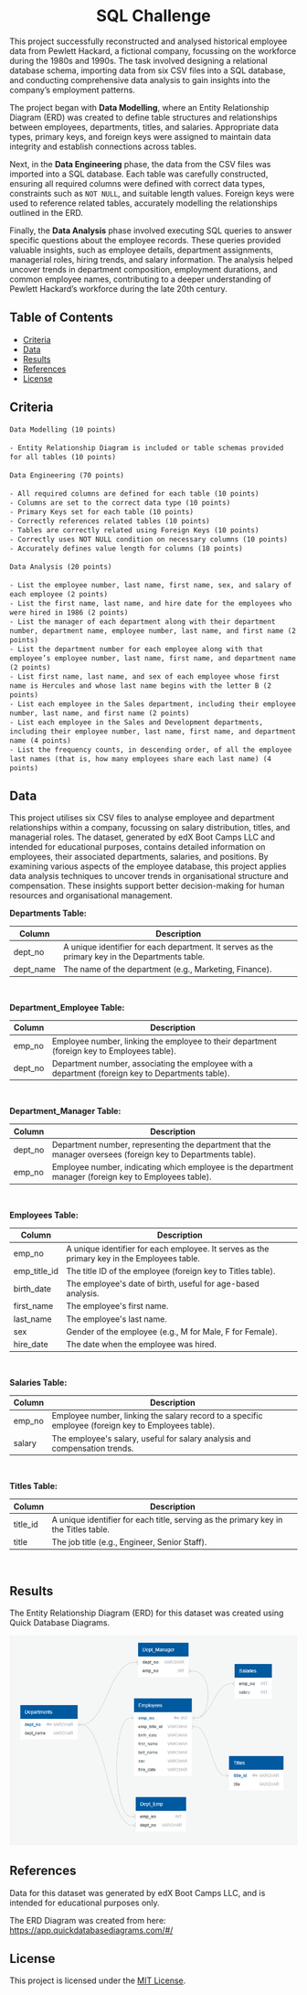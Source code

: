 <h1 align = "center"> SQL Challenge </h1>

This project successfully reconstructed and analysed historical employee data from Pewlett Hackard, a fictional company, focussing on the workforce during the 1980s and 1990s. The task involved designing a relational database schema, importing data from six CSV files into a SQL database, and conducting comprehensive data analysis to gain insights into the company’s employment patterns.

The project began with <b>Data Modelling</b>, where an Entity Relationship Diagram (ERD) was created to define table structures and relationships between employees, departments, titles, and salaries. Appropriate data types, primary keys, and foreign keys were assigned to maintain data integrity and establish connections across tables.

Next, in the <b>Data Engineering</b> phase, the data from the CSV files was imported into a SQL database. Each table was carefully constructed, ensuring all required columns were defined with correct data types, constraints such as `NOT NULL`, and suitable length values. Foreign keys were used to reference related tables, accurately modelling the relationships outlined in the ERD.

Finally, the <b>Data Analysis</b> phase involved executing SQL queries to answer specific questions about the employee records. These queries provided valuable insights, such as employee details, department assignments, managerial roles, hiring trends, and salary information. The analysis helped uncover trends in department composition, employment durations, and common employee names, contributing to a deeper understanding of Pewlett Hackard’s workforce during the late 20th century.

## Table of Contents

- [Criteria](#criteria)
- [Data](#data)
- [Results](#results)
- [References](#references)
- [License](#license)


## Criteria

```
Data Modelling (10 points)

- Entity Relationship Diagram is included or table schemas provided for all tables (10 points)

Data Engineering (70 points)

- All required columns are defined for each table (10 points)
- Columns are set to the correct data type (10 points)
- Primary Keys set for each table (10 points)
- Correctly references related tables (10 points)
- Tables are correctly related using Foreign Keys (10 points)
- Correctly uses NOT NULL condition on necessary columns (10 points)
- Accurately defines value length for columns (10 points)

Data Analysis (20 points)

- List the employee number, last name, first name, sex, and salary of each employee (2 points)
- List the first name, last name, and hire date for the employees who were hired in 1986 (2 points)
- List the manager of each department along with their department number, department name, employee number, last name, and first name (2 points)
- List the department number for each employee along with that employee’s employee number, last name, first name, and department name (2 points)
- List first name, last name, and sex of each employee whose first name is Hercules and whose last name begins with the letter B (2 points)
- List each employee in the Sales department, including their employee number, last name, and first name (2 points)
- List each employee in the Sales and Development departments, including their employee number, last name, first name, and department name (4 points)
- List the frequency counts, in descending order, of all the employee last names (that is, how many employees share each last name) (4 points)

```

## Data

This project utilises six CSV files to analyse employee and department relationships within a company, focussing on salary distribution, titles, and managerial roles. The dataset, generated by edX Boot Camps LLC and intended for educational purposes, contains detailed information on employees, their associated departments, salaries, and positions. By examining various aspects of the employee database, this project applies data analysis techniques to uncover trends in organisational structure and compensation. These insights support better decision-making for human resources and organisational management.


<b> Departments Table: </b>


| Column | Description |
| ----------------------------- | ----------------------------- |
| dept_no | A unique identifier for each department. It serves as the primary key in the Departments table. |
| dept_name | The name of the department (e.g., Marketing, Finance). |

<br>

<b> Department_Employee Table: </b>


| Column | Description |
| ----------------------------- | ----------------------------- |
| emp_no | Employee number, linking the employee to their department (foreign key to Employees table). |
| dept_no | Department number, associating the employee with a department (foreign key to Departments table). |

<br>

<b> Department_Manager Table: </b>


| Column | Description |
| ----------------------------- | ----------------------------- |
| dept_no | Department number, representing the department that the manager oversees (foreign key to Departments table). |
| emp_no | Employee number, indicating which employee is the department manager (foreign key to Employees table). |

<br>

<b> Employees Table: </b>


| Column | Description |
| ----------------------------- | ----------------------------- |
| emp_no | A unique identifier for each employee. It serves as the primary key in the Employees table. |
| emp_title_id | The title ID of the employee (foreign key to Titles table). |
| birth_date | The employee's date of birth, useful for age-based analysis. |
| first_name | The employee's first name. |
| last_name | The employee's last name. |
| sex | Gender of the employee (e.g., M for Male, F for Female). |
| hire_date | The date when the employee was hired. |

<br>

<b> Salaries Table: </b>


| Column | Description |
| ----------------------------- | ----------------------------- |
| emp_no | Employee number, linking the salary record to a specific employee (foreign key to Employees table). |
| salary | The employee's salary, useful for salary analysis and compensation trends. |

<br>

<b> Titles Table: </b>


| Column | Description |
| ----------------------------- | ----------------------------- |
| title_id | A unique identifier for each title, serving as the primary key in the Titles table. |
| title | The job title (e.g., Engineer, Senior Staff). |

<br>

## Results

The Entity Relationship Diagram (ERD) for this dataset was created using Quick Database Diagrams.

![](images/schema_table.png)

## References

Data for this dataset was generated by edX Boot Camps LLC, and is intended for educational purposes only.

The ERD Diagram was created from here: https://app.quickdatabasediagrams.com/#/

## License

This project is licensed under the [MIT License](https://github.com/Yukitoshi12345/SQL-Challenge/blob/main/LICENSE).
